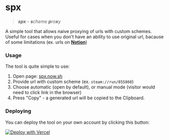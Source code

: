 # spx

> _**spx** - **s**cheme **p**ro**x**y_

A simple tool that allows naive proxying of urls with custom schemes.
Useful for cases when you don't have an ability to use original url, bacause of some limitations (ex. urls on [**Notion**](https://notion.so/product))

### Usage

The tool is quite simple to use:

1. Open page: [spx.now.sh](https://spx.now.sh)
2. Provide url with custom scheme (ex. `steam://run/855860`)
3. Choose automatic (open by default), or manual mode (visitor would need to click link in the browser)
4. Press "Copy" - a generated url will be copied to the Clipboard.

### Deploying

You can deploy the tool on your own account by clicking this button: 

[![Deploy with Vercel](https://vercel.com/button)](https://vercel.com/import/git?s=https%3A%2F%2Fgithub.com%2Finlife%2Fspx)
